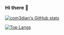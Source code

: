 ### Hi there 👋

<!--
**com3dian/com3dian** is a ✨ _special_ ✨ repository because its `README.md` (this file) appears on your GitHub profile.

Here are some ideas to get you started:

- 🔭 I’m currently working on ...
- 🌱 I’m currently learning ...
- 👯 I’m looking to collaborate on ...
- 🤔 I’m looking for help with ...
- 💬 Ask me about ...
- 📫 How to reach me: ...
- 😄 Pronouns: ...
- ⚡ Fun fact: ...
-->

[![com3dian's GitHub stats](https://github-readme-stats.vercel.app/api?username=com3dian&bg_color=DEG,E14D2A,FD841F,3E6D9C,001253&text_color=F8FFDB&title_color=FAF7F0)](https://github.com/com3dian/github-readme-stats)

[![Top Langs](https://github-readme-stats.vercel.app/api/top-langs/?username=com3dian&layout=compact)](https://github.com/com3dian/github-readme-stats)
